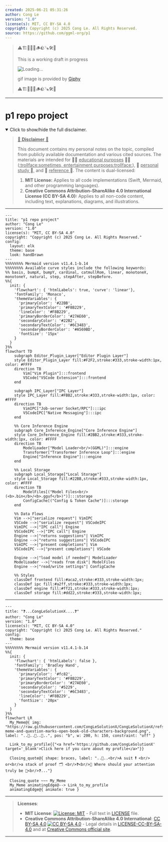 ```yaml
---
created: 2025-06-21 05:31:26
author: Cong Le
version: "1.0"
license(s): MIT, CC BY-SA 4.0
copyright: Copyright (c) 2025 Cong Le. All Rights Reserved.
source: https://github.com/ggml-org/p1
---
```



> ⚠️🏗️🚧🦺🧱🪵🪨🪚🛠️👷
> 
> This is a working draft in progress
> 
> ![Loading...](https://media3.giphy.com/media/v1.Y2lkPTc5MGI3NjExMG5scG5hankzeDBvN3ZwejV5cDd0cTN5NmsyN3RicDVmOTZmZjlhNSZlcD12MV9pbnRlcm5hbF9naWZfYnlfaWQmY3Q9Zw/CWx3Qijmkf4746TtGu/giphy.gif)
>
> gif image is provided by [Giphy](https://giphy.com)
> 
> ⚠️🏗️🚧🦺🧱🪵🪨🪚🛠️👷


----




# p1 repo project
<details open>
<summary>Click to show/hide the full disclaimer.</summary>
   
> <ins>📢 **Disclaimer** 🚨</ins>
>
> This document contains my personal notes on the topic,
> compiled from publicly available documentation and various cited sources.
> The materials are intended for 👨‍🎓 <ins>educational purposes</ins> 👨‍🎓 (<ins>:trollface:sometimes, entertainment purposes:trollface:</ins>), 📖 <ins> personal study </ins> 📖, and 🔖 <ins> reference </ins> 🔖.
> The content is dual-licensed:
> 1. **MIT License:** Applies to all code implementations (Swift, Mermaid, and other programming languages).
> 2. **Creative Commons Attribution-ShareAlike 4.0 International License (CC BY-SA 4.0):** Applies to all non-code content, including text, explanations, diagrams, and illustrations.

</details>


---

```mermaid
---
title: "p1 repo project"
author: "Cong Le"
version: "1.0"
license(s): "MIT, CC BY-SA 4.0"
copyright: "Copyright (c) 2025 Cong Le. All Rights Reserved."
config:
  layout: elk
  theme: base
  look: handDrawn
---
%%%%%%%% Mermaid version v11.4.1-b.14
%%%%%%%% Available curve styles include the following keywords:
%% basis, bumpX, bumpY, cardinal, catmullRom, linear, monotoneX, monotoneY, natural, step, stepAfter, stepBefore.
%%{
  init: {
    'flowchart': { 'htmlLabels': true, 'curve': 'linear'},
    'fontFamily': 'Monaco',
    'themeVariables': {
      'primaryColor': '#22BB',
      'primaryTextColor': '#F8B229',
      'lineColor': '#F8B229',
      'primaryBorderColor': '#27AE60',
      'secondaryColor': '#22B2',
      'secondaryTextColor': '#6C3483',
      'secondaryBorderColor': '#A569BD',
      'fontSize': '15px'
    }
  }
}%%
flowchart TD
    subgraph Editor_Plugin_Layer["Editor Plugin Layer"]
    style Editor_Plugin_Layer fill:#F2F2,stroke:#333,stroke-width:1px, color: #FFFF
    direction TB
        Vim["Vim Plugin"]:::frontend
        VSCode["VSCode Extension"]:::frontend
    end

    subgraph IPC_Layer["IPC Layer"]
    style IPC_Layer fill:#FBB2,stroke:#333,stroke-width:1px, color: #FFFF
    direction TB
        VimIPC["Job-server Socket/RPC"]:::ipc
        VSCodeIPC["Native Messaging"]:::ipc
    end

    %% Core Inference Engine
    subgraph Core_Inference_Engine["Core Inference Engine"]
    style Core_Inference_Engine fill:#2BB2,stroke:#333,stroke-width:1px, color: #FFFF
    direction TB
        ModelLoader["Model Loader<br/>(GGML)"]:::engine
        Transformer["Transformer Inference Loop"]:::engine
        Engine["Inference Engine"]:::engine
    end

    %% Local Storage
    subgraph Local_Storage["Local Storage"]
    style Local_Storage fill:#22BB,stroke:#333,stroke-width:1px, color: #FFFF
    direction TB
        ModelFiles[("Model Files<br/>(<b>.bin</b>/<b>.gguf</b>)")]:::storage
        ConfigCache[("Config & Token Cache")]:::storage
    end

    %% Data Flows
    Vim -->|"serialize request"| VimIPC
    VSCode -->|"serialize request"| VSCodeIPC
    VimIPC -->|"IPC call"| Engine
    VSCodeIPC -->|"IPC call"| Engine
    Engine -->|"returns suggestions"| VimIPC
    Engine -->|"returns suggestions"| VSCodeIPC
    VimIPC -->|"present completions"| Vim
    VSCodeIPC -->|"present completions"| VSCode

    Engine -->|"load model if needed"| ModelLoader
    ModelLoader -->|"reads from disk"| ModelFiles
    Engine -->|"read/write settings"| ConfigCache

    %% Styles
    classDef frontend fill:#aca2,stroke:#333,stroke-width:1px;
    classDef ipc fill:#a2ff,stroke:#333,stroke-width:1px;
    classDef engine fill:#ff21,stroke:#333,stroke-width:1px;
    classDef storage fill:#dd22,stroke:#333,stroke-width:1px;

```

----

```mermaid
---
title: "❓...CongLeSolutionX....❓"
author: "Cong Le"
version: "1.0"
license(s): "MIT, CC BY-SA 4.0"
copyright: "Copyright (c) 2025 Cong Le. All Rights Reserved."
config:
  theme: base
---
%%%%%%%% Mermaid version v11.4.1-b.14
%%{
  init: {
    'flowchart': { 'htmlLabels': false },
    'fontFamily': 'Bradley Hand',
    'themeVariables': {
      'primaryColor': '#fc82',
      'primaryTextColor': '#F8B229',
      'primaryBorderColor': '#27AE60',
      'secondaryColor': '#5229',
      'secondaryTextColor': '#6C3483',
      'lineColor': '#F8B229',
      'fontSize': '20px'
    }
  }
}%%
flowchart LR
  My_Meme@{ img: "https://raw.githubusercontent.com/CongLeSolutionX/CongLeSolutionX/refs/heads/main/assets/images/My-meme-and-question-marks-open-book-old-characters-background.png", label: "..🙉..👀..📖..", pos: "b", w: 200, h: 150, constraint: "off" }

  Link_to_my_profile{{"<a href='https://github.com/CongLeSolutionX' target='_blank'>Click here if you care about my profile</a>"}}

  Closing_quote@{ shape: braces, label: "..👀..<br/>A suit 🕴️ <br/> or<br/>a stack of proof 🗂️ <br/>❓<br/>💭 Where should your attention truly be 💬<br/>❓..."}

  Closing_quote ~~~ My_Meme
  My_Meme animatingEdge@--> Link_to_my_profile
  animatingEdge@{ animate: true }

```

---
><b>Licenses</b>:
>
>- <b>MIT License</b>:  [![License: MIT](https://img.shields.io/badge/License-MIT-yellow.svg)](LICENSE) - Full text in [LICENSE](LICENSE) file.
>- <b>Creative Commons Attribution-ShareAlike 4.0 International</b>: [CC BY-SA 4.0](https://creativecommons.org/licenses/by-sa/4.0/) [![CC BY-SA 4.0](https://licensebuttons.net/l/by-sa/4.0/88x31.png)](https://creativecommons.org/licenses/by-sa/4.0/) - Legal details in [LICENSE-CC-BY-SA-4.0](THE_PAST/LICENSE-CC-BY-SA-4.0) and at [Creative Commons official site](https://creativecommons.org/licenses/by-sa/4.0/).
>
---
